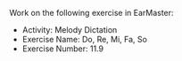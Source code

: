 Work on the following exercise in EarMaster:
- Activity: Melody Dictation
- Exercise Name: Do, Re, Mi, Fa, So
- Exercise Number: 11.9
